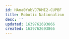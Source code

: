 ```yaml
---
id: HAna0YubVJ7KMI2-CUPBF
title: Robotic Nationalism
desc: ''
updated: 1639762693866
created: 1639762693866
---
```


